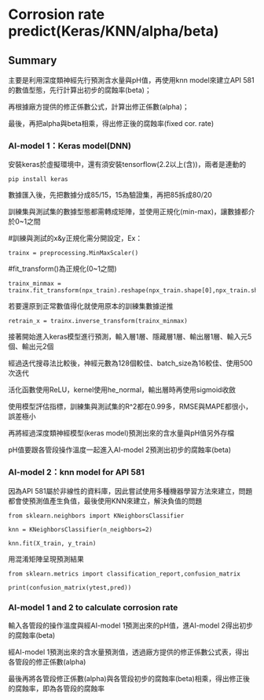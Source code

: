# Corrosion rate predict(Keras/KNN/alpha/beta)

## Summary
主要是利用深度類神經先行預測含水量與pH值，再使用knn model來建立API 581的數值型態，先行計算出初步的腐蝕率(beta)；

再根據廠方提供的修正係數公式，計算出修正係數(alpha)；

最後，再把alpha與beta相乘，得出修正後的腐蝕率(fixed cor. rate)

### AI-model 1：Keras model(DNN)

安裝keras於虛擬環境中，還有須安裝tensorflow(2.2以上(含))，兩者是連動的
```
pip install keras
```

數據匯入後，先把數據分成85/15，15為驗證集，再把85拆成80/20

訓練集與測試集的數據型態都需轉成矩陣，並使用正規化(min-max)，讓數據都介於0~1之間

#訓練與測試的x&y正規化需分開設定，Ex：
```
trainx = preprocessing.MinMaxScaler()
```

#fit_transform()為正規化(0~1之間)
```
trainx_minmax = trainx.fit_transform(npx_train).reshape(npx_train.shape[0],npx_train.shape[1])
```

若要還原到正常數值得化就使用原本的訓練集數據逆推
```
retrain_x = trainx.inverse_transform(trainx_minmax)
```

接著開始進入keras模型進行預測，輸入層1層、隱藏層1層、輸出層1層、輸入元5個、輸出元2個

經過迭代搜尋法比較後，神經元數為128個較佳、batch_size為16較佳、使用500次迭代

活化函數使用ReLU，kernel使用he_normal，輸出層時再使用sigmoid收斂

使用模型評估指標，訓練集與測試集的R^2都在0.99多，RMSE與MAPE都很小，誤差極小

再將經過深度類神經模型(keras model)預測出來的含水量與pH值另外存檔

pH值要跟各管段操作溫度一起進入AI-model 2預測出初步的腐蝕率(beta)

### AI-model 2：knn model for API 581

因為API 581屬於非線性的資料庫，因此嘗試使用多種機器學習方法來建立，問題都會使預測值產生負值，最後使用KNN來建立，解決負值的問題

```
from sklearn.neighbors import KNeighborsClassifier

knn = KNeighborsClassifier(n_neighbors=2)

knn.fit(X_train, y_train)
```

用混淆矩陣呈現預測結果
```
from sklearn.metrics import classification_report,confusion_matrix

print(confusion_matrix(ytest,pred))
```

### AI-model 1 and 2 to calculate corrosion rate

輸入各管段的操作溫度與經AI-model 1預測出來的pH值，進AI-model 2得出初步的腐蝕率(beta)

經AI-model 1預測出來的含水量預測值，透過廠方提供的修正係數公式表，得出各管段的修正係數(alpha)

最後再將各管段修正係數(alpha)與各管段初步的腐蝕率(beta)相乘，得出修正後的腐蝕率，即為各管段的腐蝕率
